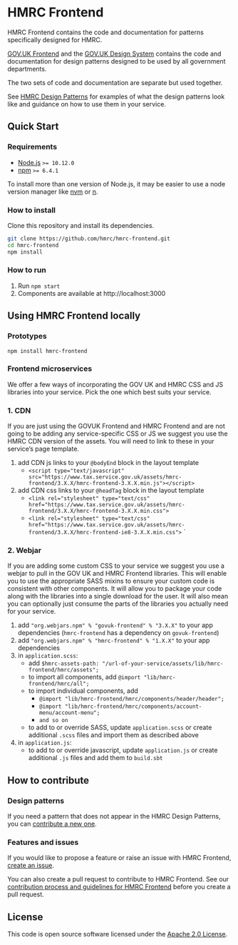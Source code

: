# HMRC Frontend

HMRC Frontend contains the code and documentation for patterns specifically designed for HMRC.

[GOV.UK Frontend](https://github.com/alphagov/govuk-frontend) and the [GOV.UK Design System](https://design-system.service.gov.uk/) contains the code and documentation for design patterns designed to be used by all government departments.

The two sets of code and documentation are separate but used together.

See [HMRC Design Patterns](https://design.tax.service.gov.uk/hmrc-design-patterns/) for examples of what the design patterns look like and guidance on how to use them in your service.

## Quick Start

### Requirements

* [Node.js](https://nodejs.org/en/) `>= 10.12.0`
* [npm](https://www.npmjs.com/) `>= 6.4.1`

To install more than one version of Node.js, it may be easier to use a node version manager like [nvm](https://github.com/creationix/nvm) or [n](https://github.com/tj/n).

### How to install

Clone this repository and install its dependencies.

```bash
git clone https://github.com/hmrc/hmrc-frontend.git
cd hmrc-frontend
npm install
```

### How to run

1. Run `npm start`
2. Components are available at http://localhost:3000

## Using HMRC Frontend locally

### Prototypes

`npm install hmrc-frontend`

### Frontend microservices

We offer a few ways of incorporating the GOV UK and HMRC CSS and JS libraries into your service. Pick the one which best suits your service.

### 1. CDN
If you are just using the GOVUK Frontend and HMRC Frontend and are not going to be adding any service-specific CSS or JS we suggest you use the HMRC CDN version of the assets.
You will need to link to these in your service’s page template.

1. add CDN js links to your `@bodyEnd` block in the layout template
    - `<script type="text/javascript" src="https://www.tax.service.gov.uk/assets/hmrc-frontend/3.X.X/hmrc-frontend-3.X.X.min.js"></script>`
2. add CDN css links to your `@headTag` block in the layout template
    - `<link rel="stylesheet" type="text/css" href="https://www.tax.service.gov.uk/assets/hmrc-frontend/3.X.X/hmrc-frontend-3.X.X.min.css">`
    - `<link rel="stylesheet" type="text/css" href="https://www.tax.service.gov.uk/assets/hmrc-frontend/3.X.X/hmrc-frontend-ie8-3.X.X.min.css">`
`

### 2. Webjar
If you are adding some custom CSS to your service we suggest you use a webjar to pull in the GOV UK and HMRC Frontend libraries.
This will enable you to use the appropriate SASS mixins to ensure your custom code is consistent with other components. 
It will allow you to package your code along with the libraries into a single download for the user. 
It will also mean you can optionally just consume the parts of the libraries you actually need for your service.

1. add `"org.webjars.npm" % "govuk-frontend" % "3.X.X"` to your app dependencies (`hmrc-frontend` has a dependency on `govuk-frontend`)
2. add `"org.webjars.npm" % "hmrc-frontend" % "1.X.X"` to your app dependencies
3. in `application.scss`: 
    - add `$hmrc-assets-path: "/url-of-your-service/assets/lib/hmrc-frontend/hmrc/assets";`
    - to import all components, add `@import "lib/hmrc-frontend/hmrc/all";`
    - to import individual components, add
        - `@import "lib/hmrc-frontend/hmrc/components/header/header";` 
        - `@import "lib/hmrc-frontend/hmrc/components/account-menu/account-menu";`
        - `and so on`
    - to add to or override SASS, update `application.scss` or create additional `.scss` files and import them as described above
4. in `application.js`:
    - to add to or override javascript, update `application.js` or create additional `.js` files and add them to `build.sbt`
    
## How to contribute

### Design patterns

If you need a pattern that does not appear in the HMRC Design Patterns, you can [contribute a new one](https://github.com/hmrc/design-patterns/issues/new).

### Features and issues

If you would like to propose a feature or raise an issue with HMRC Frontend, [create an issue](https://github.com/hmrc/hmrc-frontend/issues/new).

You can also create a pull request to contribute to HMRC Frontend. See our [contribution process and guidelines for HMRC Frontend](CONTRIBUTING.md) before you create a pull request.

## License

This code is open source software licensed under the [Apache 2.0 License]("http://www.apache.org/licenses/LICENSE-2.0.html").
